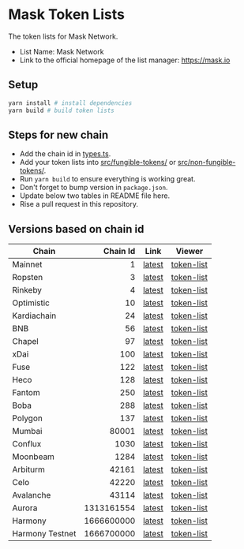 # Mask Token Lists

The token lists for Mask Network.

- List Name: Mask Network
- Link to the official homepage of the list manager: <https://mask.io>

## Setup

```bash
yarn install # install dependencies
yarn build # build token lists
```

## Steps for new chain

- Add the chain id in [types.ts](src/types.ts).
- Add your token lists into [src/fungible-tokens/](src/fungible-tokens/) or [src/non-fungible-tokens/](src/non-fungible-tokens/).
- Run `yarn build` to ensure everything is working great.
- Don't forget to bump version in `package.json`.
- Update below two tables in README file here.
- Rise a pull request in this repository.

## Versions based on chain id

<!-- begin versions -->

| Chain           |   Chain Id | Link                          | Viewer                               |
| --------------- | ---------: | ----------------------------- | ------------------------------------ |
| Mainnet         |          1 | [latest][link-mainnet]        | [token-list][viewer-mainnet]         |
| Ropsten         |          3 | [latest][link-ropsten]        | [token-list][viewer-ropsten]         |
| Rinkeby         |          4 | [latest][link-rinkeby]        | [token-list][viewer-rinkeby]         |
| Optimistic      |         10 | [latest][link-optimistic]     | [token-list][viewer-optimistic]      |
| Kardiachain     |         24 | [latest][link-kardiachain]    | [token-list][viewer-kardiachain]     |
| BNB             |         56 | [latest][link-bnb]            | [token-list][viewer-bnb]             |
| Chapel          |         97 | [latest][link-chapel]         | [token-list][viewer-chapel]          |
| xDai            |        100 | [latest][link-xdai]           | [token-list][viewer-xdai]            |
| Fuse            |        122 | [latest][link-fuse]           | [token-list][viewer-fuse]            |
| Heco            |        128 | [latest][link-heco]           | [token-list][viewer-heco]            |
| Fantom          |        250 | [latest][link-fantom]         | [token-list][viewer-fantom]          |
| Boba            |        288 | [latest][link-boba]           | [token-list][viewer-boba]            |
| Polygon         |        137 | [latest][link-polygon]        | [token-list][viewer-polygon]         |
| Mumbai          |      80001 | [latest][link-mumbai]         | [token-list][viewer-mumbai]          |
| Conflux         |       1030 | [latest][link-conflux]        | [token-list][viewer-conflux]         |
| Moonbeam        |       1284 | [latest][link-moonbeam]       | [token-list][viewer-moonbeam]         |
| Arbiturm        |      42161 | [latest][link-arbiturm]       | [token-list][viewer-arbiturm]        |
| Celo            |      42220 | [latest][link-celo]           | [token-list][viewer-celo]            |
| Avalanche       |      43114 | [latest][link-avalanche]      | [token-list][viewer-avalanche]       |
| Aurora          | 1313161554 | [latest][link-aurora]         | [token-list][viewer-aurora]          |
| Harmony         | 1666600000 | [latest][link-harmony]        | [token-list][viewer-harmony]         |
| Harmony Testnet | 1666700000 | [latest][link-harmony-testnet] | [token-list][viewer-harmony-testnet] |

[link-mainnet]: https://tokens.r2d2.to/latest/1/tokens.json
[link-ropsten]: https://tokens.r2d2.to/latest/3/tokens.json
[link-rinkeby]: https://tokens.r2d2.to/latest/4/tokens.json
[link-optimistic]: https://tokens.r2d2.to/latest/10/tokens.json
[link-bnb]: https://tokens.r2d2.to/latest/56/tokens.json
[link-chapel]: https://tokens.r2d2.to/latest/97/tokens.json
[link-xdai]: https://tokens.r2d2.to/latest/100/tokens.json
[link-fuse]: https://tokens.r2d2.to/latest/122/tokens.json
[link-heco]: https://tokens.r2d2.to/latest/128/tokens.json
[link-fantom]: https://tokens.r2d2.to/latest/250/tokens.json
[link-boba]: https://tokens.r2d2.to/latest/288/tokens.json
[link-polygon]: https://tokens.r2d2.to/latest/137/tokens.json
[link-mumbai]: https://tokens.r2d2.to/latest/80001/tokens.json
[link-conflux]: https://tokens.r2d2.to/latest/1030/tokens.json
[link-arbiturm]: https://tokens.r2d2.to/latest/42161/tokens.json
[link-celo]: https://tokens.r2d2.to/latest/42220/tokens.json
[link-avalanche]: https://tokens.r2d2.to/latest/43114/tokens.json
[link-aurora]: https://tokens.r2d2.to/latest/1313161554/tokens.json
[link-harmony]: https://tokens.r2d2.to/latest/1666600000/tokens.json
[link-harmony-testnet]: https://tokens.r2d2.to/latest/1666700000/tokens.json
[link-moonbeam]: https://tokens.r2d2.to/latest/1284/tokens.json
[link-kardiachain]: https://tokens.r2d2.to/latest/24/tokens.json
[viewer-mainnet]: https://tokenlists.org/token-list?url=https://tokens.r2d2.to/latest/1/tokens.json
[viewer-ropsten]: https://tokenlists.org/token-list?url=https://tokens.r2d2.to/latest/3/tokens.json
[viewer-rinkeby]: https://tokenlists.org/token-list?url=https://tokens.r2d2.to/latest/4/tokens.json
[viewer-optimistic]: https://tokenlists.org/token-list?url=https://tokens.r2d2.to/latest/10/tokens.json
[viewer-bnb]: https://tokenlists.org/token-list?url=https://tokens.r2d2.to/latest/56/tokens.json
[viewer-chapel]: https://tokenlists.org/token-list?url=https://tokens.r2d2.to/latest/97/tokens.json
[viewer-xdai]: https://tokenlists.org/token-list?url=https://tokens.r2d2.to/latest/100/tokens.json
[viewer-fuse]: https://tokenlists.org/token-list?url=https://tokens.r2d2.to/latest/122/tokens.json
[viewer-heco]: https://tokenlists.org/token-list?url=https://tokens.r2d2.to/latest/128/tokens.json
[viewer-fantom]: https://tokenlists.org/token-list?url=https://tokens.r2d2.to/latest/250/tokens.json
[viewer-boba]: https://tokenlists.org/token-list?url=https://tokens.r2d2.to/latest/288/tokens.json
[viewer-polygon]: https://tokenlists.org/token-list?url=https://tokens.r2d2.to/latest/137/tokens.json
[viewer-mumbai]: https://tokenlists.org/token-list?url=https://tokens.r2d2.to/latest/80001/tokens.json
[viewer-conflux]: https://tokenlists.org/token-list?url=https://tokens.r2d2.to/latest/1030/tokens.json
[viewer-arbiturm]: https://tokenlists.org/token-list?url=https://tokens.r2d2.to/latest/42161/tokens.json
[viewer-celo]: https://tokenlists.org/token-list?url=https://tokens.r2d2.to/latest/42220/tokens.json
[viewer-avalanche]: https://tokenlists.org/token-list?url=https://tokens.r2d2.to/latest/43114/tokens.json
[viewer-aurora]: https://tokenlists.org/token-list?url=https://tokens.r2d2.to/latest/1313161554/tokens.json
[viewer-harmony]: https://tokenlists.org/token-list?url=https://tokens.r2d2.to/latest/1666600000/tokens.json
[viewer-harmony-testnet]: https://tokenlists.org/token-list?url=https://tokens.r2d2.to/latest/1666700000/tokens.json
[viewer-moonbeam]: https://tokenlists.org/token-list?url=https://tokens.r2d2.to/latest/1284/tokens.json
[viewer-kardiachain]: https://tokenlists.org/token-list?url=https://tokens.r2d2.to/latest/24/tokens.json

<!-- end versions -->
